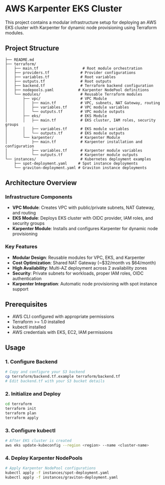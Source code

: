 # AWS Karpenter EKS Cluster

This project contains a modular infrastructure setup for deploying an AWS EKS cluster with Karpenter for dynamic node provisioning using Terraform modules.

## Project Structure

```
├── README.md
├── terraform/
│   ├── main.tf                    # Root module orchestration
│   ├── providers.tf              # Provider configurations
│   ├── variables.tf              # Root variables
│   ├── outputs.tf                # Root outputs
│   ├── backend.tf                # Terraform backend configuration
│   ├── nodepools.yaml           # Karpenter NodePool definitions
│   └── modules/                  # Reusable Terraform modules
│       ├── vpc/                  # VPC Module
│       │   ├── main.tf           # VPC, subnets, NAT Gateway, routing
│       │   ├── variables.tf      # VPC module variables
│       │   └── outputs.tf        # VPC module outputs
│       ├── eks/                  # EKS Module
│       │   ├── main.tf           # EKS cluster, IAM roles, security groups
│       │   ├── variables.tf      # EKS module variables
│       │   └── outputs.tf        # EKS module outputs
│       └── karpenter/            # Karpenter Module
│           ├── main.tf           # Karpenter installation and configuration
│           ├── variables.tf      # Karpenter module variables
│           └── outputs.tf        # Karpenter module outputs
└── instances/                    # Kubernetes deployment examples
    ├── spot-deployment.yaml     # Spot instance deployments
    └── graviton-deployment.yaml # Graviton instance deployments
```

## Architecture Overview

### Infrastructure Components

- **VPC Module**: Creates VPC with public/private subnets, NAT Gateway, and routing
- **EKS Module**: Deploys EKS cluster with OIDC provider, IAM roles, and security groups
- **Karpenter Module**: Installs and configures Karpenter for dynamic node provisioning

### Key Features

- **Modular Design**: Reusable modules for VPC, EKS, and Karpenter
- **Cost Optimization**: Shared NAT Gateway (~$32/month vs $64/month)
- **High Availability**: Multi-AZ deployment across 2 availability zones
- **Security**: Private subnets for workloads, proper IAM roles, OIDC authentication
- **Karpenter Integration**: Automatic node provisioning with spot instance support

## Prerequisites

- AWS CLI configured with appropriate permissions
- Terraform >= 1.0 installed
- kubectl installed
- AWS credentials with EKS, EC2, IAM permissions

## Usage

### 1. Configure Backend
```bash
# Copy and configure your S3 backend
cp terraform/backend.tf.example terraform/backend.tf
# Edit backend.tf with your S3 bucket details
```

### 2. Initialize and Deploy
```bash
cd terraform
terraform init
terraform plan
terraform apply
```

### 3. Configure kubectl
```bash
# After EKS cluster is created
aws eks update-kubeconfig --region <region> --name <cluster-name>
```

### 4. Deploy Karpenter NodePools
```bash
# Apply Karpenter NodePool configurations
kubectl apply -f instances/spot-deployment.yaml
kubectl apply -f instances/graviton-deployment.yaml
```